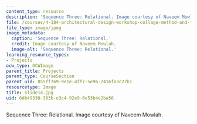 ```yaml
---
content_type: resource
description: 'Sequence Three: Relational. Image courtesy of Naveem Mowlah.'
file: /courses/4-184-architectural-design-workshop-collage-method-and-form-spring-2004/6db49330363be3c492e96e53b4e2ba56_Slide14.jpg
file_type: image/jpeg
image_metadata:
  caption: 'Sequence Three: Relational.'
  credit: Image courtesy of Naveem Mowlah.
  image-alt: 'Sequence Three: Relational.'
learning_resource_types:
- Projects
ocw_type: OCWImage
parent_title: Projects
parent_type: CourseSection
parent_uid: 855ff769-9e1e-4ff7-5e9b-2416fa3c27b1
resourcetype: Image
title: Slide14.jpg
uid: 6db49330-363b-e3c4-92e9-6e53b4e2ba56
---
```

Sequence Three: Relational. Image courtesy of Naveem Mowlah.

